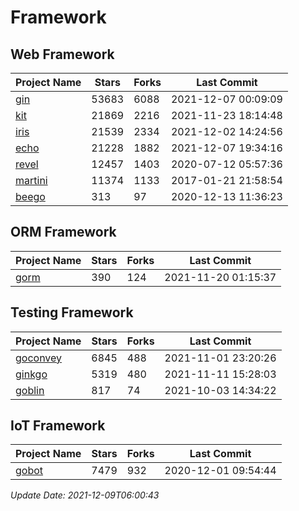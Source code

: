 # Framework

## Web Framework
| Project Name | Stars | Forks | Last Commit |
| ------------ | ----- | ----- | ----------- |
| [gin](https://github.com/gin-gonic/gin) | 53683 | 6088 | 2021-12-07 00:09:09 |
| [kit](https://github.com/go-kit/kit) | 21869 | 2216 | 2021-11-23 18:14:48 |
| [iris](https://github.com/kataras/iris) | 21539 | 2334 | 2021-12-02 14:24:56 |
| [echo](https://github.com/labstack/echo) | 21228 | 1882 | 2021-12-07 19:34:16 |
| [revel](https://github.com/revel/revel) | 12457 | 1403 | 2020-07-12 05:57:36 |
| [martini](https://github.com/go-martini/martini) | 11374 | 1133 | 2017-01-21 21:58:54 |
| [beego](https://github.com/astaxie/beego) | 313 | 97 | 2020-12-13 11:36:23 |

## ORM Framework
| Project Name | Stars | Forks | Last Commit |
| ------------ | ----- | ----- | ----------- |
| [gorm](https://github.com/jinzhu/gorm) | 390 | 124 | 2021-11-20 01:15:37 |

## Testing Framework
| Project Name | Stars | Forks | Last Commit |
| ------------ | ----- | ----- | ----------- |
| [goconvey](https://github.com/smartystreets/goconvey) | 6845 | 488 | 2021-11-01 23:20:26 |
| [ginkgo](https://github.com/onsi/ginkgo) | 5319 | 480 | 2021-11-11 15:28:03 |
| [goblin](https://github.com/franela/goblin) | 817 | 74 | 2021-10-03 14:34:22 |

## IoT Framework
| Project Name | Stars | Forks | Last Commit |
| ------------ | ----- | ----- | ----------- |
| [gobot](https://github.com/hybridgroup/gobot) | 7479 | 932 | 2020-12-01 09:54:44 |

*Update Date: 2021-12-09T06:00:43*